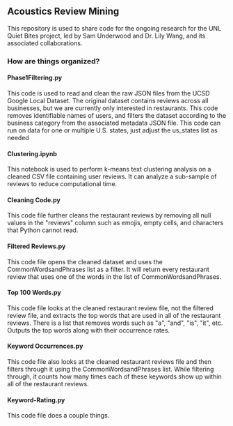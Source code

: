 ## Acoustics Review Mining
This repository is used to share code for the ongoing research for the UNL Quiet Bites project, led by Sam Underwood and Dr. Lily Wang, and its associated collaborations.

### How are things organized?
#### Phase1Filtering.py 
This code is used to read and clean the raw JSON files from the UCSD Google Local Dataset. The original dataset contains reviews across all businesses, but we are currently
only interested in restaurants. This code removes identifiable names of users, and filters the dataset according to the business category from the associated metadata JSON file. 
This code can run on data for one or multiple U.S. states, just adjust the us_states list as needed

#### Clustering.ipynb
This notebook is used to perform k-means text clustering analysis on a cleaned CSV file containing user reviews. It can analyze a sub-sample of reviews to reduce computational time.

#### Cleaning Code.py
This code file further cleans the restaurant reviews by removing all null values in the "reviews" column such as emojis, empty cells, and characters that Python cannot read. 

#### Filtered Reviews.py
This code file opens the cleaned dataset and uses the CommonWordsandPhrases list as a filter. It will return every restaurant review that uses one of the words in the list of CommonWordsandPhrases. 

#### Top 100 Words.py
This code file looks at the cleaned restaurant review file, not the filtered review file, and extracts the top words that are used in all of the restaurant reviews. There is a list that removes words such as "a", "and", "is", "it", etc. Outputs the top words along with their occurrence rates.

#### Keyword Occurrences.py
This code file also looks at the cleaned restaurant reviews file and then filters through it using the CommonWordsandPhrases list. While filtering through, it counts how many times each of these keywords show up within all of the restaurant reviews. 

#### Keyword-Rating.py
This code file does a couple things. 

